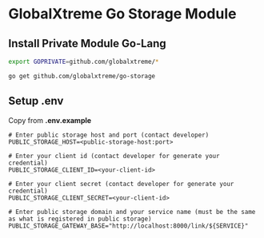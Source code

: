 GlobalXtreme Go Storage Module
======

## Install Private Module Go-Lang

```bash
export GOPRIVATE=github.com/globalxtreme/*

go get github.com/globalxtreme/go-storage
```

## Setup .env

Copy from **.env.example**
```shell
# Enter public storage host and port (contact developer)
PUBLIC_STORAGE_HOST=<public-storage-host:port>

# Enter your client id (contact developer for generate your credential)
PUBLIC_STORAGE_CLIENT_ID=<your-client-id>

# Enter your client secret (contact developer for generate your credential)
PUBLIC_STORAGE_CLIENT_SECRET=<your-client-id>

# Enter public storage domain and your service name (must be the same as what is registered in public storage)
PUBLIC_STORAGE_GATEWAY_BASE="http://localhost:8000/link/${SERVICE}"
```